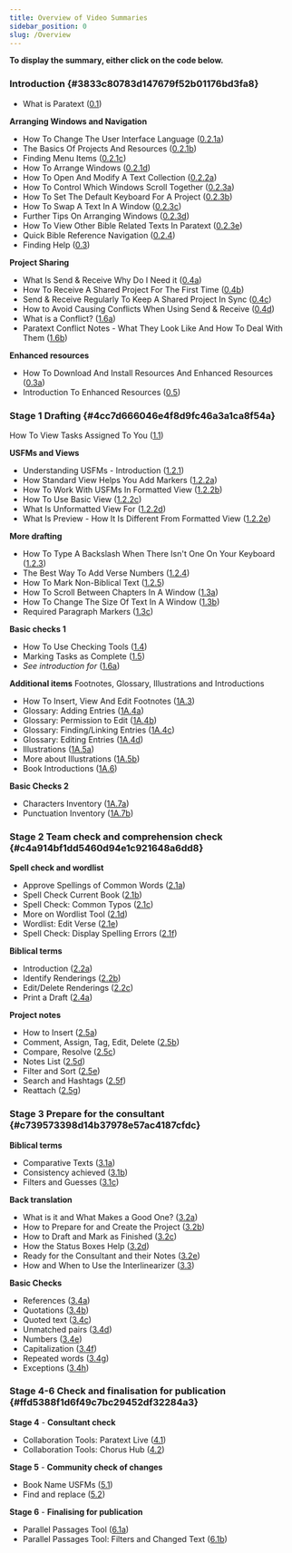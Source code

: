 ```yaml
---
title: Overview of Video Summaries
sidebar_position: 0
slug: /Overview
---
```




**To display the summary, either click on the code below.**


### Introduction {#3833c80783d147679f52b01176bd3fa8}

- What is Paratext ([0.1](https://sillsdev.github.io/paratext-manual/0.1))

**Arranging Windows and Navigation**

- How To Change The User Interface Language ([0.2.1a](https://sillsdev.github.io/paratext-manual/0.2.1a))
- The Basics Of Projects And Resources ([0.2.1b](https://sillsdev.github.io/paratext-manual/0.2.1b))
- Finding Menu Items ([0.2.1c](https://sillsdev.github.io/paratext-manual/0.2.1c))
- How To Arrange Windows ([0.2.1d](https://sillsdev.github.io/paratext-manual/0.2.1d))
- How To Open And Modify A Text Collection ([0.2.2a](https://sillsdev.github.io/paratext-manual/0.2.2a))
- How To Control Which Windows Scroll Together ([0.2.3a](https://sillsdev.github.io/paratext-manual/0.2.3a))
- How To Set The Default Keyboard For A Project ([0.2.3b](https://sillsdev.github.io/paratext-manual/0.2.3b))
- How To Swap A Text In A Window ([0.2.3c](https://sillsdev.github.io/paratext-manual/0.2.3c))
- Further Tips On Arranging Windows ([0.2.3d](https://sillsdev.github.io/paratext-manual/0.2.3d))
- How To View Other Bible Related Texts In Paratext ([0.2.3e](https://sillsdev.github.io/paratext-manual/0.2.3e))
- Quick Bible Reference Navigation ([0.2.4](https://sillsdev.github.io/paratext-manual/0.2.4))
- Finding Help ([0.3](https://sillsdev.github.io/paratext-manual/0.3))

**Project Sharing**

- What Is Send & Receive Why Do I Need it ([0.4a](https://sillsdev.github.io/paratext-manual/0.4a))
- How To Receive A Shared Project For The First Time ([0.4b](https://sillsdev.github.io/paratext-manual/0.4b))
- Send & Receive Regularly To Keep A Shared Project In Sync ([0.4c](https://sillsdev.github.io/paratext-manual/0.4c))
- How to Avoid Causing Conflicts When Using Send & Receive ([0.4d](https://sillsdev.github.io/paratext-manual/0.4d))
- What is a Conflict? ([1.6a](https://sillsdev.github.io/paratext-manual/1.6a))
- Paratext Conflict Notes - What They Look Like And How To Deal With Them ([1.6b](https://sillsdev.github.io/paratext-manual/1.6b))

**Enhanced resources**

- How To Download And Install Resources And Enhanced Resources ([0.3a](https://sillsdev.github.io/paratext-manual/0.3a))
- Introduction To Enhanced Resources ([0.5](https://sillsdev.github.io/paratext-manual/0.5))

### Stage 1 Drafting {#4cc7d666046e4f8d9fc46a3a1ca8f54a}


How To View Tasks Assigned To You ([1.1](https://sillsdev.github.io/paratext-manual/1.1))


**USFMs and Views**

- Understanding USFMs - Introduction ([1.2.1](https://sillsdev.github.io/paratext-manual/1.2.1))
- How Standard View Helps You Add Markers ([1.2.2a](https://sillsdev.github.io/paratext-manual/1.2.2a))
- How To Work With USFMs In Formatted View ([1.2.2b](https://sillsdev.github.io/paratext-manual/1.2.2b))
- How To Use Basic View ([1.2.2c](https://sillsdev.github.io/paratext-manual/1.2.2c))
- What Is Unformatted View For ([1.2.2d](https://sillsdev.github.io/paratext-manual/1.2.2d))
- What Is Preview - How It Is Different From Formatted View ([1.2.2e](https://sillsdev.github.io/paratext-manual/1.2.2e))

**More drafting**

- How To Type A Backslash When There Isn't One On Your Keyboard ([1.2.3](https://sillsdev.github.io/paratext-manual/1.2.3))
- The Best Way To Add Verse Numbers ([1.2.4](https://sillsdev.github.io/paratext-manual/1.2.4))
- How To Mark Non-Biblical Text ([1.2.5](https://sillsdev.github.io/paratext-manual/1.2.5))
- How To Scroll Between Chapters In A Window ([1.3a](https://sillsdev.github.io/paratext-manual/1.3a))
- How To Change The Size Of Text In A Window ([1.3b](https://sillsdev.github.io/paratext-manual/1.3b))
- Required Paragraph Markers ([1.3c](https://sillsdev.github.io/paratext-manual/1.3c))

**Basic checks 1**

- How To Use Checking Tools ([1.4](https://sillsdev.github.io/paratext-manual/1.4))
- Marking Tasks as Complete ([1.5](https://sillsdev.github.io/paratext-manual/1.5))
- _See introduction for_ ([1.6a](https://sillsdev.github.io/paratext-manual/1.6b))

**Additional items**
Footnotes, Glossary, Illustrations and Introductions

- How To Insert, View And Edit Footnotes ([1A.3](https://sillsdev.github.io/paratext-manual/1A.3))
- Glossary: Adding Entries ([1A.4a](https://sillsdev.github.io/paratext-manual/1A.4a))
- Glossary: Permission to Edit ([1A.4b](https://sillsdev.github.io/paratext-manual/1A.4b))
- Glossary: Finding/Linking Entries ([1A.4c](https://sillsdev.github.io/paratext-manual/1A.4c))
- Glossary: Editing Entries ([1A.4d](https://sillsdev.github.io/paratext-manual/1A.4d))
- Illustrations ([1A.5a](https://sillsdev.github.io/paratext-manual/1A.5a))
- More about Illustrations ([1A.5b](https://sillsdev.github.io/paratext-manual/1A.5b))
- Book Introductions ([1A.6](https://sillsdev.github.io/paratext-manual/1A.6))

**Basic Checks 2**

- Characters Inventory ([1A.7a](https://sillsdev.github.io/paratext-manual/1A.7a))
- Punctuation Inventory ([1A.7b](https://sillsdev.github.io/paratext-manual/1A.7b))

### Stage 2 Team check and comprehension check {#c4a914bf1dd5460d94e1c921648a6dd8}


**Spell check and wordlist**

- Approve Spellings of Common Words ([2.1a](https://sillsdev.github.io/paratext-manual/2.1a))
- Spell Check Current Book ([2.1b](https://sillsdev.github.io/paratext-manual/2.1b))
- Spell Check: Common Typos ([2.1c](https://sillsdev.github.io/paratext-manual/2.1c))
- More on Wordlist Tool ([2.1d](https://sillsdev.github.io/paratext-manual/2.1d))
- Wordlist: Edit Verse ([2.1e](https://sillsdev.github.io/paratext-manual/2.1e))
- Spell Check: Display Spelling Errors ([2.1f](https://sillsdev.github.io/paratext-manual/2.1f))

**Biblical terms**

- Introduction ([2.2a](https://sillsdev.github.io/paratext-manual/2.2a))
- Identify Renderings ([2.2b](https://sillsdev.github.io/paratext-manual/2.2b))
- Edit/Delete Renderings ([2.2c](https://sillsdev.github.io/paratext-manual/2.2c))
- Print a Draft ([2.4a](https://sillsdev.github.io/paratext-manual/2.4a))

**Project notes**

- How to Insert ([2.5a](https://sillsdev.github.io/paratext-manual/2.5a))
- Comment, Assign, Tag, Edit, Delete ([2.5b](https://sillsdev.github.io/paratext-manual/2.5b))
- Compare, Resolve ([2.5c](https://sillsdev.github.io/paratext-manual/2.5c))
- Notes List ([2.5d](https://sillsdev.github.io/paratext-manual/2.5d))
- Filter and Sort ([2.5e](https://sillsdev.github.io/paratext-manual/2.5e))
- Search and Hashtags ([2.5f](https://sillsdev.github.io/paratext-manual/2.5f))
- Reattach ([2.5g](https://sillsdev.github.io/paratext-manual/2.5g))

### Stage 3 Prepare for the consultant {#c739573398d14b37978e57ac4187cfdc}


**Biblical terms**

- Comparative Texts ([3.1a](https://sillsdev.github.io/paratext-manual/3.1a))
- Consistency achieved ([3.1b](https://sillsdev.github.io/paratext-manual/3.1b))
- Filters and Guesses ([3.1c](https://sillsdev.github.io/paratext-manual/3.1c))

**Back translation**

- What is it and What Makes a Good One? ([3.2a](https://sillsdev.github.io/paratext-manual/3.2a))
- How to Prepare for and Create the Project ([3.2b](https://sillsdev.github.io/paratext-manual/3.2b))
- How to Draft and Mark as Finished ([3.2c](https://sillsdev.github.io/paratext-manual/3.2c))
- How the Status Boxes Help ([3.2d](https://sillsdev.github.io/paratext-manual/3.2d))
- Ready for the Consultant and their Notes ([3.2e](https://sillsdev.github.io/paratext-manual/3.2e))
- How and When to Use the Interlinearizer ([3.3](https://sillsdev.github.io/paratext-manual/3.3))

**Basic Checks**

- References ([3.4a](https://sillsdev.github.io/paratext-manual/3.4a))
- Quotations ([3.4b](https://sillsdev.github.io/paratext-manual/3.4b))
- Quoted text ([3.4c](https://sillsdev.github.io/paratext-manual/3.4c))
- Unmatched pairs ([3.4d](https://sillsdev.github.io/paratext-manual/3.4d))
- Numbers ([3.4e](https://sillsdev.github.io/paratext-manual/3.4e))
- Capitalization ([3.4f](https://sillsdev.github.io/paratext-manual/3.4f))
- Repeated words ([3.4g](https://sillsdev.github.io/paratext-manual/3.4g))
- Exceptions ([3.4h](https://sillsdev.github.io/paratext-manual/3.4h))

### Stage 4-6 Check and finalisation for publication {#ffd5388f1d6f49c7bc29452df32284a3}


**Stage 4** - **Consultant check**

- Collaboration Tools: Paratext Live ([4.1](https://sillsdev.github.io/paratext-manual/4.1))
- Collaboration Tools: Chorus Hub ([4.2](https://sillsdev.github.io/paratext-manual/4.2))

**Stage 5** - **Community check of changes**

- Book Name USFMs ([5.1](https://sillsdev.github.io/paratext-manual/5.1))
- Find and replace ([5.2](https://sillsdev.github.io/paratext-manual/5.2))

**Stage 6** - **Finalising for publication**

- Parallel Passages Tool ([6.1a](https://sillsdev.github.io/paratext-manual/6.1a))
- Parallel Passages Tool: Filters and Changed Text ([6.1b](https://sillsdev.github.io/paratext-manual/6.1b))
